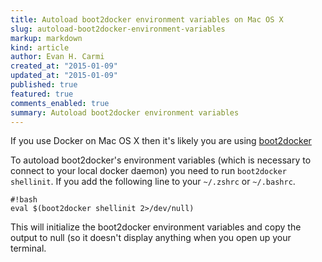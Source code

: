 ```yaml
---
title: Autoload boot2docker environment variables on Mac OS X
slug: autoload-boot2docker-environment-variables
markup: markdown
kind: article
author: Evan H. Carmi
created_at: "2015-01-09"
updated_at: "2015-01-09"
published: true
featured: true
comments_enabled: true
summary: Autoload boot2docker environment variables
---
```

If you use Docker on Mac OS X then it's likely you are using [boot2docker](https://docs.docker.com/installation/mac/)

To autoload boot2docker's environment variables (which is necessary to connect to your local docker daemon) you need to run `boot2docker shellinit`. If you add the following line to your `~/.zshrc` or `~/.bashrc`.

    #!bash
    eval $(boot2docker shellinit 2>/dev/null)

This will initialize the boot2docker environment variables and copy the output to null (so it doesn't display anything when you open up your terminal.
